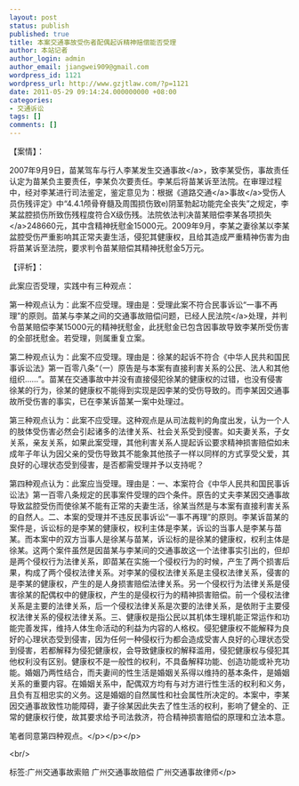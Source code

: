 ```yaml
---
layout: post
status: publish
published: true
title: 本案交通事故受伤者配偶起诉精神赔偿能否受理
author: 本站记者
author_login: admin
author_email: jiangwei909@gmail.com
wordpress_id: 1121
wordpress_url: http://www.gzjtlaw.com/?p=1121
date: 2011-05-29 09:14:24.000000000 +08:00
categories:
- 交通诉讼
tags: []
comments: []
---
```

<p>【案情】：<p>2007年9月9日，苗某驾车与行人李某发生<a>交通事故<&#47;a>，致李某受伤，事故责任认定为苗某负主要责任，李某负次要责任。李某后将苗某诉至法院。在审理过程中，经对李某进行司法鉴定，鉴定意见为：根据《<a><a>道路交通<&#47;a>事故<&#47;a>受伤人员伤残评定》中&ldquo;4.4.1颅骨脊髓及周围损伤致e)阴茎勃起功能完全丧失&rdquo;之规定，李某盆腔损伤所致伤残程度符合X级伤残。法院依法判决苗某赔偿李某各项<a>损失<&#47;a>248660元，其中含精神抚慰金15000元。2009年9月，李某之妻徐某以李某盆腔受伤严重影响其正常夫妻生活，侵犯其健康权，且给其造成严重精神伤害为由将苗某诉至法院，要求判令苗某赔偿其精神抚慰金5万元。<p>【评析】：<p>此案应否受理，实践中有三种观点：<p>第一种观点认为：此案不应受理。理由是：受理此案不符合民事诉讼&ldquo;一事不再理&rdquo;的原则。苗某与李某之间的交通事故赔偿问题，已经<a>人民法院<&#47;a>处理，并判令苗某赔偿李某15000元的精神抚慰金，此抚慰金已包含因事故导致李某所受伤害的全部抚慰金。若受理，则属重复立案。<p>第二种观点认为：此案不应受理。理由是：徐某的起诉不符合《中华人民共和国民事诉讼法》第一百零八条&ldquo;（一）原告是与本案有直接利害关系的公民、法人和其他组织&hellip;&hellip;&rdquo;。苗某在交通事故中并没有直接侵犯徐某的健康权的过错，也没有侵害徐某的行为，徐某的健康权不能得到实现是因李某的受伤导致的。而李某因交通事故所受伤害的事实，已在李某诉苗某一案中处理过。<p>第三种观点认为：此案不应受理。这种观点是从司法裁判的角度出发，认为一个人的肢体受伤害必然会引起诸多的法律关系、社会关系受到侵害。如夫妻关系，子女关系，亲友关系，如果此案受理，其他利害关系人提起诉讼要求精神损害赔偿如未成年子年认为因父亲的受伤导致其不能象其他孩子一样以同样的方式享受父爱，其良好的心理状态受到侵害，是否都需受理并予以支持呢？<p>第四种观点认为：此案应当受理。理由是：一、本案符合《中华人民共和国民事诉讼法》第一百零八条规定的民事案件受理的四个条件。原告的丈夫李某因交通事故导致盆腔受伤而使徐某不能有正常的夫妻生活，徐某当然是与本案有直接利害关系的自然人。二、本案的受理并不违反民事诉讼&ldquo;一事不再理&rdquo;的原则。李某诉苗某的案件是，诉讼标的是李某的健康权，权利主体是李某，诉讼的当事人是李某与苗某。而本案中的双方当事人是徐某与苗某，诉讼标的是徐某的健康权，权利主体是徐某。这两个案件虽然是因苗某与李某间的交通事故这一个法律事实引出的，但却是两个侵权行为法律关系，即苗某在实施一个侵权行为的时候，产生了两个损害后果，构成了两个侵权法律关系。对李某的侵权法律关系是主侵权法律关系，侵害的是李某的健康权，产生的是人身损害赔偿法律关系。另一个侵权行为法律关系是侵害徐某的配偶权中的健康权，产生的是侵权行为的精神损害赔偿。前一个侵权法律关系是主要的法律关系，后一个侵权法律关系是次要的法律关系，是依附于主要侵权法律关系的侵权法律关系。三、健康权是指公民以其机体生理机能正常运作和功能完善发挥，维持人体生命活动的利益为内容的人格权。侵犯健康权不能解释为良好的心理状态受到侵害，因为任何一种侵权行为都会造成受害人良好的心理状态受到侵害，若都解释为侵犯健康权，会导致健康权的解释滥用，侵犯健康权与侵犯其他权利没有区别。健康权不是一般性的权利，不具备解释功能、创造功能或补充功能。婚姻乃两性结合，而夫妻间的性生活是婚姻关系得以维持的基本条件，是婚姻关系的重要内容。在婚姻关系中，配偶双方均有与对方进行性生活的权利和义务，且负有互相忠实的义务。这是婚姻的自然属性和社会属性所决定的。本案中，李某因交通事故致性功能障碍，妻子徐某因此失去了性生活的权利，影响了健全的、正常的健康权行使，故其要求给予司法救济，符合精神损害赔偿的原理和立法本意。<p>笔者同意第四种观点。<&#47;p><&#47;p><&#47;p><br&#47;><p>标签:广州交通事故索赔 广州交通事故赔偿 广州交通事故律师<&#47;p>
